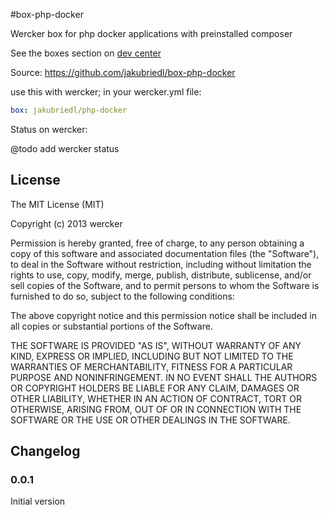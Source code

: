 #box-php-docker

Wercker box for php docker applications with preinstalled composer

See the boxes section on [dev center](http://devcenter.wercker.com/articles/boxes)

Source:
https://github.com/jakubriedl/box-php-docker

use this with wercker; in your wercker.yml file:

``` yaml
box: jakubriedl/php-docker
```

Status on wercker:

@todo add wercker status

## License

The MIT License (MIT)

Copyright (c) 2013 wercker

Permission is hereby granted, free of charge, to any person obtaining a copy of
this software and associated documentation files (the "Software"), to deal in
the Software without restriction, including without limitation the rights to
use, copy, modify, merge, publish, distribute, sublicense, and/or sell copies of
the Software, and to permit persons to whom the Software is furnished to do so,
subject to the following conditions:

The above copyright notice and this permission notice shall be included in all
copies or substantial portions of the Software.

THE SOFTWARE IS PROVIDED "AS IS", WITHOUT WARRANTY OF ANY KIND, EXPRESS OR
IMPLIED, INCLUDING BUT NOT LIMITED TO THE WARRANTIES OF MERCHANTABILITY, FITNESS
FOR A PARTICULAR PURPOSE AND NONINFRINGEMENT. IN NO EVENT SHALL THE AUTHORS OR
COPYRIGHT HOLDERS BE LIABLE FOR ANY CLAIM, DAMAGES OR OTHER LIABILITY, WHETHER
IN AN ACTION OF CONTRACT, TORT OR OTHERWISE, ARISING FROM, OUT OF OR IN
CONNECTION WITH THE SOFTWARE OR THE USE OR OTHER DEALINGS IN THE SOFTWARE.

## Changelog

### 0.0.1

Initial version